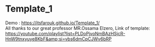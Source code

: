 # Template_1
Demo : https://itsfarouk.github.io/Template_1/  </br>
All thanks to our great professor MR.Ossama Elzero, Link of template: https://youtube.com/playlist?list=PLDoPjvoNmBAzHSjcR-HnW9tnxyuye8KbF&amp;si=vbs6dmCpCJWv6bRP
